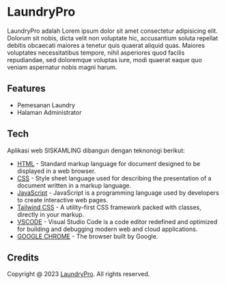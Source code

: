# LaundryPro
LaundryPro adalah Lorem ipsum dolor sit amet consectetur adipisicing elit. Dolorum sit nobis, dicta velit non voluptate hic, accusantium soluta repellat debitis obcaecati maiores a tenetur quis quaerat aliquid quas. Maiores voluptates necessitatibus tempore, nihil asperiores quod facilis repudiandae, sed doloremque voluptas iure, modi quaerat eaque quo veniam aspernatur nobis magni harum.

## Features
- Pemesanan Laundry
- Halaman Administrator

## Tech
Aplikasi web SISKAMLING dibangun dengan teknonogi berikut:
* [HTML](https://developer.mozilla.org/en-US/docs/Web/HTML) - Standard markup language for document designed to be displayed in a web browser.
* [CSS](https://developer.mozilla.org/en-US/docs/Web/CSS) - Style sheet language used for describing the presentation of a document written in a markup language.
* [JavaScript](https://www.javascript.com/) - JavaScript is a programming language used by developers to create interactive web pages.
* [Tailwind CSS](https://getbootstrap.com/) - A utility-first CSS framework packed with classes, directly in your markup.
* [VSCODE](https://code.visualstudio.com/) - Visual Studio Code is a code editor redefined and optimized for building and debugging modern web and cloud applications. 
* [GOOGLE CHROME](https://www.google.com/intl/id_id/chrome/) - The browser built by Google.

## Credits
Copyright @ 2023 [LaundryPro](https://github.com/raihanprojecthub/laundrypro-frontend). All rights reserved.
